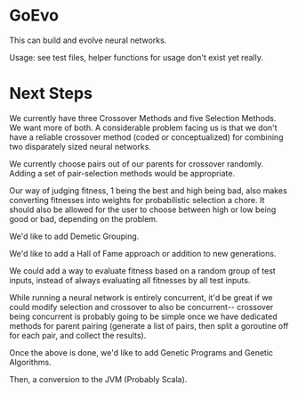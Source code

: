 # GoEvo #

This can build and evolve neural networks.

Usage: see test files, helper functions for usage don't exist yet really.

# Next Steps #

We currently have three Crossover Methods and five Selection Methods. We want more of both. A considerable problem facing us is that we don't have a reliable crossover method (coded or conceptualized) for combining two disparately sized neural networks. 

We currently choose pairs out of our parents for crossover randomly. Adding a set of pair-selection methods would be appropriate.

Our way of judging fitness, 1 being the best and high being bad, also makes converting fitnesses into weights for probabilistic selection a chore. It should also be allowed for the user to choose between high or low being good or bad, depending on the problem.

We'd like to add Demetic Grouping.

We'd like to add a Hall of Fame approach or addition to new generations.

We could add a way to evaluate fitness based on a random group of test inputs, instead of always evaluating all fitnesses by all test inputs.

While running a neural network is entirely concurrent, it'd be great if we could modify selection and crossover to also be concurrent-- crossover being concurrent is probably going to be simple once we have dedicated methods for parent pairing (generate a list of pairs, then split a goroutine off for each pair, and collect the results).

Once the above is done, we'd like to add Genetic Programs and Genetic Algorithms.

Then, a conversion to the JVM (Probably Scala).